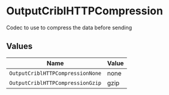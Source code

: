 # OutputCriblHTTPCompression

Codec to use to compress the data before sending


## Values

| Name                             | Value                            |
| -------------------------------- | -------------------------------- |
| `OutputCriblHTTPCompressionNone` | none                             |
| `OutputCriblHTTPCompressionGzip` | gzip                             |